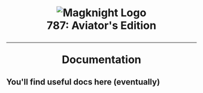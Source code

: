 <h1 align="center">
<img src="https://https://flamboyant-mccarthy-ce7e97.netlify.com/assets/images/branding/logoGithub.png" alt="Magknight Logo">
<br><b>787</b>: Aviator's Edition<hr>Documentation
</h1>

<h2>You'll find useful docs here (eventually)</h2>
